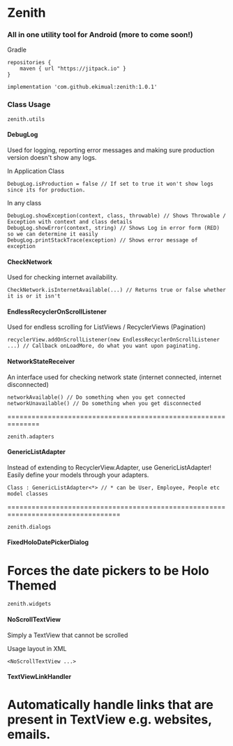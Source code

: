 # Zenith

### All in one utility tool for Android (more to come soon!)

Gradle

```
repositories {
    maven { url "https://jitpack.io" }
}
```

```
implementation 'com.github.ekimual:zenith:1.0.1'
```

### Class Usage
```
zenith.utils
```
#### DebugLog
Used for logging, reporting error messages and making sure production version doesn't show any logs.

In Application Class
```
DebugLog.isProduction = false // If set to true it won't show logs since its for production.
```
In any class
```
DebugLog.showException(context, class, throwable) // Shows Throwable / Exception with context and class details
DebugLog.showError(context, string) // Shows Log in error form (RED) so we can determine it easily
DebugLog.printStackTrace(exception) // Shows error message of exception
```

#### CheckNetwork
Used for checking internet availability.

```
CheckNetwork.isInternetAvailable(...) // Returns true or false whether it is or it isn't
```

#### EndlessRecyclerOnScrollListener
Used for endless scrolling for ListViews / RecyclerViews (Pagination)

```
recyclerView.addOnScrollListener(new EndlessRecyclerOnScrollListener ...) // Callback onLoadMore, do what you want upon paginating.
```

#### NetworkStateReceiver
An interface used for checking network state (internet connected, internet disconnected)

```
networkAvailable() // Do something when you get connected
networkUnavailable() // Do something when you get disconnected
```
==============================================================
```
zenith.adapters
```
#### GenericListAdapter
Instead of extending to RecyclerView.Adapter, use GenericListAdapter! Easily define your models through your adapters.

```
Class : GenericListAdapter<*> // * can be User, Employee, People etc model classes
```
==================================================================================
```
zenith.dialogs
```
#### FixedHoloDatePickerDialog
Forces the date pickers to be Holo Themed
=========================================
```
zenith.widgets
```
#### NoScrollTextView
Simply a TextView that cannot be scrolled

Usage layout in XML
```
<NoScrollTextView ...>
```

#### TextViewLinkHandler
Automatically handle links that are present in TextView e.g. websites, emails.
==============================================================================